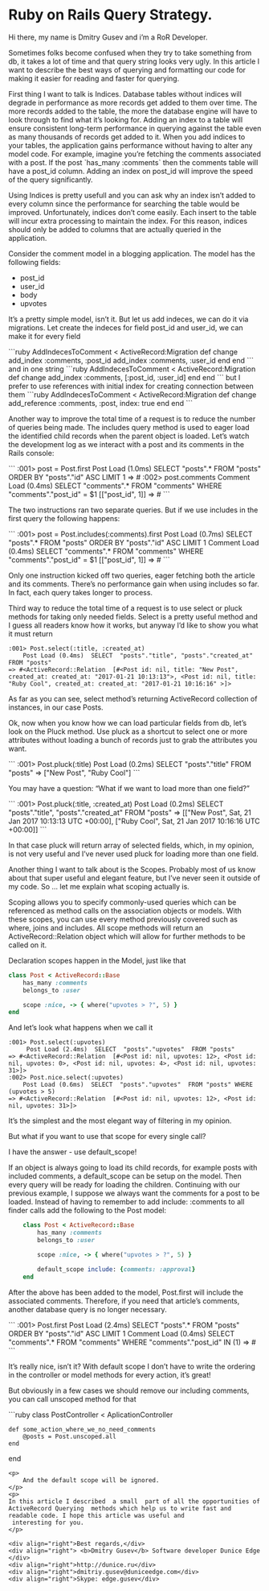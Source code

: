 # Ruby on Rails Query Strategy.
<p>Hi there, my name is Dmitry Gusev and i’m a RoR Developer.</p>
<p>
Sometimes folks become confused when they try to take something from db, it takes a lot of time and that query string looks very ugly.
In this article I want to describe the best ways of querying and formatting our code for making it easier for reading and faster for querying.
</p>
<p>
First thing I want to talk is Indices. Database tables without indices will degrade in performance as more records get added to them over time.
The more records added to the table, the more the database engine will have to look through to find what it’s looking for.
  Adding an index to a table will ensure consistent long-term performance in querying against the table even as many thousands of records get added to it.
When you add indices to your tables, the application gains performance without having to alter any model code.
For example, imagine you’re fetching the comments associated with a post. If the post `has_many :comments` then the comments table will have a post_id column.
Adding an index on post_id will improve the speed of the query significantly.
</p>
<p>
Using Indices is pretty usefull and you can ask why an index isn’t added to every column since the performance for searching the table would be improved. Unfortunately,
indices don’t come easily. Each insert to the table will incur extra processing to maintain the index. For this reason, indices should only be added to columns that are actually
queried in the application.
</p>
<p>
Consider the comment model in a blogging application. The model has the following fields:
<ul>
    <li> post_id </li>
    <li> user_id </li>
    <li> body </li>
    <li> upvotes </li>
</ul>

It’s a pretty simple model, isn’t it. But let us add indeces, we can do it via migrations. Let create the indeces for field post_id and user_id, we can make it for every field
</p>
```ruby
AddIndecesToComment < ActiveRecord:Migration
    def change
        add_index :comments, :post_id
        add_index :comments, :user_id
    end
end
```
and in one string
```ruby
AddIndecesToComment < ActiveRecord:Migration
    def change
        add_index :comments, [:post_id, :user_id]
    end
end
```
but I prefer to use references with initial index for creating connection between them
```ruby
AddIndecesToComment < ActiveRecord:Migration
    def change
        add_reference :comments, :post, index: true
    end
end
```
<p>
Another way to improve the total time of a request is to reduce the number of queries being made. The includes query method is used to eager load the identified child records when the
parent object is loaded. Let’s watch the development log as we interact with a post and its comments in the Rails console:
</p>
```
:001> post = Post.first
    Post Load (1.0ms)  SELECT  "posts".* FROM "posts"  ORDER BY "posts"."id" ASC LIMIT 1
=> #<Post id: 1, title: "New Post", upvotes: 0, created_at: "2017-01-21 10:13:13", updated_at: "2017-01-21 10:13:13", user_id: 1>
:002> post.comments
    Comment Load (0.4ms)  SELECT "comments".* FROM "comments" WHERE "comments"."post_id" = $1  [["post_id", 1]]
=> #<ActiveRecord::Associations::CollectionProxy  [#<Comment id: 1, body: "Good Post", upvotes: 0, post_id: 1, created_at: "2017-01-22 16:44:13", updated_at: "2017-01-22 16:44:13", user: id: 15>
```
<p>
The two instructions ran two separate queries. But if we use includes in the first query the following happens:
</p>
```
:001> post = Post.includes(:comments).first
    Post Load (0.7ms)  SELECT  "posts".* FROM "posts"  ORDER BY "posts"."id" ASC LIMIT 1
    Comment Load (0.4ms)  SELECT "comments".* FROM "comments" WHERE "comments"."post_id" = $1  [["post_id", 1]]
=> #<Post id: 1, title: "New Post", upvotes: 0, created_at: "2017-01-21 10:13:13", updated_at: "2017-01-21 10:13:13", user_id: 1>
```
<p>
Only one instruction kicked off two queries, eager fetching both the article and its comments. There’s no performance gain when using includes so far.
In fact, each query takes longer to process.
</p>
<p>
Third way to reduce the total time of a request is to use select or pluck methods for taking only needed fields. Select is a pretty useful method and I guess all readers know how it works,
 but anyway I’d like to show you what it must return
</p>

```
:001> Post.select(:title, :created_at)
    Post Load (0.4ms)  SELECT  "posts"."title", "posts"."created_at"  FROM "posts"
=> #<ActiveRecord::Relation  [#<Post id: nil, title: "New Post", created_at: created_at: "2017-01-21 10:13:13">, <Post id: nil, title: "Ruby Cool", created_at: created_at: "2017-01-21 10:16:16" >]>
```
<p>
As far as you can see, select method’s returning ActiveRecord collection of instances, in our case Posts.
</p>
<p>
Ok, now when you know how we can load particular fields from db, let’s look on the Pluck method. Use pluck as a shortcut to select one or more attributes without loading a bunch of records
 just to grab the attributes you want.
</p>
```
:001> Post.pluck(:title)
    Post Load (0.2ms)  SELECT  "posts"."title"  FROM "posts"
=> ["New Post", "Ruby Cool"]
```

<p>You may have a question: “What if we want to load more than one field?”</p>
```
:001> Post.pluck(:title, :created_at)
    Post Load (0.2ms)  SELECT  "posts"."title", "posts"."created_at"  FROM "posts"
=> [["New Post", Sat, 21 Jan 2017 10:13:13 UTC +00:00], ["Ruby Cool", Sat, 21 Jan 2017 10:16:16 UTC +00:00]]
```

<p>
In that case pluck will return array of selected fields, which, in my opinion, is not very useful and I’ve never used pluck for loading more than one field.
</p>
<p>
Another thing I want to talk about is the Scopes. Probably most of us know about that super useful and elegant feature, but I’ve never seen it outside of my code.
 So … let me explain what scoping actually is.
</p>
<p>
Scoping allows you to specify commonly-used queries which can be referenced as method calls on the association objects or models. With these scopes, you can use every method previously
covered such as where, joins and includes. All scope methods will return an ActiveRecord::Relation object which will allow for further methods to be called on it.
</p>
<p>
Declaration scopes happen in the Model, just like that
</p>

```ruby
class Post < ActiveRecord::Base
    has_many :comments
    belongs_to :user

    scope :nice, -> { where("upvotes > ?", 5) }
end
```
And let’s look what happens when we call it
```
:001> Post.select(:upvotes)
     Post Load (2.4ms)  SELECT  "posts"."upvotes"  FROM "posts"
=> #<ActiveRecord::Relation  [#<Post id: nil, upvotes: 12>, <Post id: nil, upvotes: 0>, <Post id: nil, upvotes: 4>, <Post id: nil, upvotes: 31>]>
:002> Post.nice.select(:upvotes)
    Post Load (0.6ms)  SELECT  "posts"."upvotes"  FROM "posts" WHERE (upvotes > 5)
=> #<ActiveRecord::Relation  [#<Post id: nil, upvotes: 12>, <Post id: nil, upvotes: 31>]>
```
<p>
It’s the simplest and the most elegant way of filtering in my opinion.
</p>
<p>
But what if you want to use that scope for every single call?
</p>
<p>
I have the answer - use default_scope!
</p>
<p>
If an object is always going to load its child records, for example posts with included comments, a default_scope can be setup on the model. Then every query will be ready for loading
 the children.
Continuing with our previous example, I suppose we always want the comments for a post to be loaded. Instead of having to remember to add include: :comments to all finder calls add the
 following to the Post model:
</p>

```ruby
    class Post < ActiveRecord::Base
        has_many :comments
        belongs_to :user

        scope :nice, -> { where("upvotes > ?", 5) }

        default_scope include: {comments: :approval}
    end
```

<p>
After the above has been added to the model, Post.first will include the associated comments. Therefore, if you need that article’s comments, another database query is no longer necessary.
</p>
```
:001> Post.first
     Post Load (2.4ms)  SELECT  "posts".*  FROM "posts"  ORDER BY "posts"."id" ASC LIMIT 1
     Comment Load (0.4ms)  SELECT "comments".* FROM "comments" WHERE "comments"."post_id" IN (1)
=> #<Post id: 1, title: "New Post", upvotes: 0, created_at: "2017-01-21 10:13:13", updated_at: "2017-01-21 10:13:13", user_id: 1>
```
<p>
It’s really nice, isn’t it? With default scope I don’t have to write the ordering in the controller or model methods for every action, it’s great!
</p>
<p>
But obviously in a few cases we should remove our including comments, you can call unscoped method for that
</p>
```ruby
class PostController < AplicationController

    def some_action_where_we_no_need_comments
        @posts = Post.unscoped.all
    end

end
```
<p>
    And the default scope will be ignored.
</p>
<p>
In this article I described  a small  part of all the opportunities of ActiveRecord Querying  methods which help us to write fast and readable code. I hope this article was useful and
 interesting for you.
</p>

<div align="right">Best regards,</div>
<div align="right"> <b>Dmitry Gusev</b> Software developer Dunice Edge </div>
<div align="right">http://dunice.ru</div>
<div align="right">dmitriy.gusev@duniceedge.com</div>
<div align="right">Skype: edge.gusev</div>
